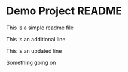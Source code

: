 # Demo Project README

This is a simple readme file

This is an additional line

This is an updated line

Something going on

